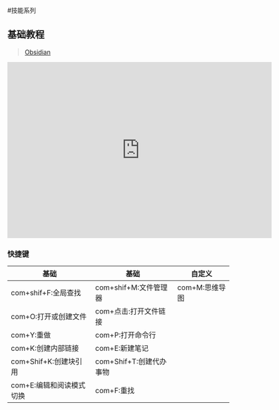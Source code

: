#技能系列
## 基础教程 
>[Obsidian](https://publish.obsidian.md/csj-obsidian/0+-+Obsidian/Markdown/Markdown超级教程+Obsidian版)

<iframe width=600 height=400 src="https://publish.obsidian.md/csj-obsidian/0+-+Obsidian/Markdown/Markdown超级教程+Obsidian版" scrolling="auto" border="0" frameborder="no" framespacing="0" allowfullscreen="true"> </iframe>

###  快捷键

| 基础               | 基础                | 自定义        |
| ---------------- | ----------------- | ---------- |
| com+shif+F:全局查找  | com+shif+M:文件管理器  | com+M:思维导图 |
| com+O:打开或创建文件    | com+点击:打开文件链接     |            |
| com+Y:重做         | com+P:打开命令行       |            |
| com+K:创建内部链接     | com+E:新建笔记        |            |
| com+Shif+K:创建块引用 | com+Shif+T:创建代办事物 |            |
| com+E:编辑和阅读模式切换  | com+F:重找          |            |
